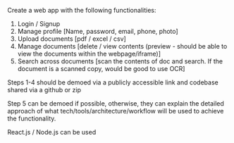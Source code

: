 Create a web app with the following functionalities:

1. Login / Signup
2. Manage profile [Name, password, email, phone, photo]
3. Upload documents [pdf / excel / csv]
4. Manage documents [delete / view contents (preview - should be able to view the documents within the webpage/iframe)]
5. Search across documents [scan the contents of doc and search. If the document is a scanned copy, would be good to use OCR]

Steps 1-4 should be demoed via a publicly accessible link and codebase shared via a github or zip

Step 5 can be demoed if possible, otherwise, they can explain the detailed approach of what tech/tools/architecture/workflow will be used to achieve the functionality.

React.js / Node.js can be used
